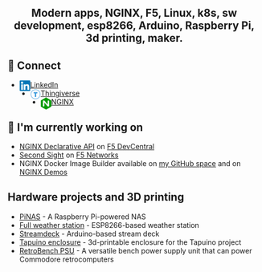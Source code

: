 <h2 align="center">
Modern apps, NGINX, F5, Linux, k8s, sw development, esp8266, Arduino, Raspberry Pi, 3d printing, maker.
</h2> 


## 🤝 Connect

- <img align="left" src="/images/linkedin.svg" alt="L" width="21px"/> <a href="https://www.linkedin.com/in/fabriziofiorucci/" target=_new>LinkedIn</a>
- <img align="left" src="/images/thingiverse.svg" alt="T" width="21px"/> <a href="https://www.thingiverse.com/fiorucci" target=_new>Thingiverse</a>
- <img align="left" src="/images/nginx.svg" alt="N" width="21px"/> <a href="https://www.nginx.com/people/fabrizio-fiorucci/" target=_new>NGINX</a>

## 🔭 I'm currently working on

- [NGINX Declarative API](https://www.github.com/f5devcentral/NGINX-Declarative-API) on [F5 DevCentral](https://github.com/f5devcentral/)
- [Second Sight](https://github.com/F5Networks/SecondSight) on [F5 Networks](https://github.com/F5Networks)
- NGINX Docker Image Builder available on [my GitHub space](https://github.com/fabriziofiorucci/NGINX-Docker-Image-Builder) and on [NGINX Demos](https://github.com/nginxinc/NGINX-Demos/tree/master/nginx-docker-builder)

## Hardware projects and 3D printing

- [PiNAS](https://github.com/fabriziofiorucci/PiNAS) - A Raspberry Pi-powered NAS
- [Full weather station](https://github.com/fabriziofiorucci/Full-Weather-Station) - ESP8266-based weather station
- [Streamdeck](https://github.com/fabriziofiorucci/Streamdeck) - Arduino-based stream deck
- [Tapuino enclosure](https://github.com/sweetlilmre/tapuino/tree/master/CAD) - 3d-printable enclosure for the Tapuino project
- [RetroBench PSU](https://github.com/fabriziofiorucci/RetroBench-PSU) - A versatile bench power supply unit that can power Commodore retrocomputers 
